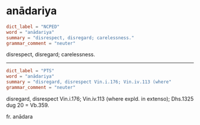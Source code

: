 # anādariya

``` toml
dict_label = "NCPED"
word = "anādariya"
summary = "disrespect, disregard; carelessness."
grammar_comment = "neuter"
```

disrespect, disregard; carelessness.

--------------------

``` toml
dict_label = "PTS"
word = "anādariya"
summary = "disregard, disrespect Vin.i.176; Vin.iv.113 (where"
grammar_comment = "neuter"
```

disregard, disrespect Vin.i.176; Vin.iv.113 (where expld. in extenso); Dhs.1325 dug 20 = Vb.359.

fr. anādara


